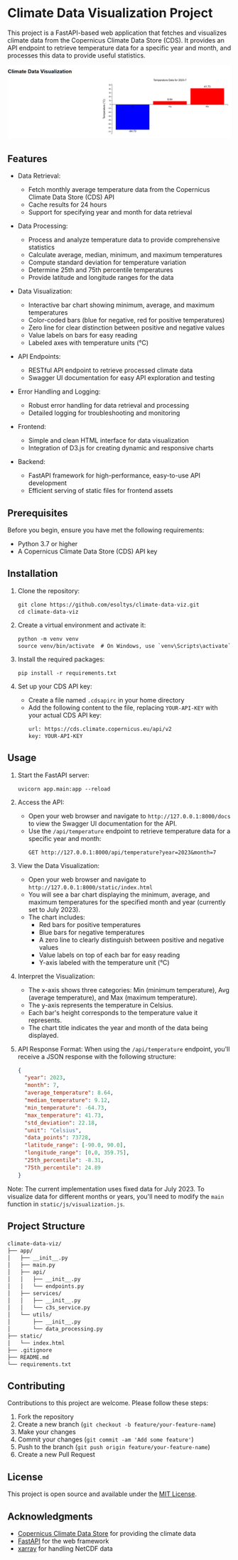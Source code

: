 # Climate Data Visualization Project

This project is a FastAPI-based web application that fetches and visualizes climate data from the Copernicus Climate Data Store (CDS). It provides an API endpoint to retrieve temperature data for a specific year and month, and processes this data to provide useful statistics.

![Screenshot](screenshot.png)

## Features

- Data Retrieval:
  - Fetch monthly average temperature data from the Copernicus Climate Data Store (CDS) API
  - Cache results for 24 hours
  - Support for specifying year and month for data retrieval

- Data Processing:
  - Process and analyze temperature data to provide comprehensive statistics
  - Calculate average, median, minimum, and maximum temperatures
  - Compute standard deviation for temperature variation
  - Determine 25th and 75th percentile temperatures
  - Provide latitude and longitude ranges for the data

- Data Visualization:
  - Interactive bar chart showing minimum, average, and maximum temperatures
  - Color-coded bars (blue for negative, red for positive temperatures)
  - Zero line for clear distinction between positive and negative values
  - Value labels on bars for easy reading
  - Labeled axes with temperature units (°C)

- API Endpoints:
  - RESTful API endpoint to retrieve processed climate data
  - Swagger UI documentation for easy API exploration and testing

- Error Handling and Logging:
  - Robust error handling for data retrieval and processing
  - Detailed logging for troubleshooting and monitoring

- Frontend:
  - Simple and clean HTML interface for data visualization
  - Integration of D3.js for creating dynamic and responsive charts

- Backend:
  - FastAPI framework for high-performance, easy-to-use API development
  - Efficient serving of static files for frontend assets

## Prerequisites

Before you begin, ensure you have met the following requirements:

- Python 3.7 or higher
- A Copernicus Climate Data Store (CDS) API key

## Installation

1. Clone the repository:
   ```
   git clone https://github.com/esoltys/climate-data-viz.git
   cd climate-data-viz
   ```

2. Create a virtual environment and activate it:
   ```
   python -m venv venv
   source venv/bin/activate  # On Windows, use `venv\Scripts\activate`
   ```

3. Install the required packages:
   ```
   pip install -r requirements.txt
   ```

4. Set up your CDS API key:
   - Create a file named `.cdsapirc` in your home directory
   - Add the following content to the file, replacing `YOUR-API-KEY` with your actual CDS API key:
     ```
     url: https://cds.climate.copernicus.eu/api/v2
     key: YOUR-API-KEY
     ```

## Usage

1. Start the FastAPI server:
   ```
   uvicorn app.main:app --reload
   ```

2. Access the API:
   - Open your web browser and navigate to `http://127.0.0.1:8000/docs` to view the Swagger UI documentation for the API.
   - Use the `/api/temperature` endpoint to retrieve temperature data for a specific year and month:
     ```
     GET http://127.0.0.1:8000/api/temperature?year=2023&month=7
     ```

3. View the Data Visualization:
   - Open your web browser and navigate to `http://127.0.0.1:8000/static/index.html`
   - You will see a bar chart displaying the minimum, average, and maximum temperatures for the specified month and year (currently set to July 2023).
   - The chart includes:
     - Red bars for positive temperatures
     - Blue bars for negative temperatures
     - A zero line to clearly distinguish between positive and negative values
     - Value labels on top of each bar for easy reading
     - Y-axis labeled with the temperature unit (°C)

4. Interpret the Visualization:
   - The x-axis shows three categories: Min (minimum temperature), Avg (average temperature), and Max (maximum temperature).
   - The y-axis represents the temperature in Celsius.
   - Each bar's height corresponds to the temperature value it represents.
   - The chart title indicates the year and month of the data being displayed.

5. API Response Format:
   When using the `/api/temperature` endpoint, you'll receive a JSON response with the following structure:
   ```json
   {
     "year": 2023,
     "month": 7,
     "average_temperature": 8.64,
     "median_temperature": 9.12,
     "min_temperature": -64.73,
     "max_temperature": 41.73,
     "std_deviation": 22.18,
     "unit": "Celsius",
     "data_points": 73728,
     "latitude_range": [-90.0, 90.0],
     "longitude_range": [0.0, 359.75],
     "25th_percentile": -8.31,
     "75th_percentile": 24.89
   }
   ```

Note: The current implementation uses fixed data for July 2023. To visualize data for different months or years, you'll need to modify the `main` function in `static/js/visualization.js`.

## Project Structure

```
climate-data-viz/
├── app/
│   ├── __init__.py
│   ├── main.py
│   ├── api/
│   │   ├── __init__.py
│   │   └── endpoints.py
│   ├── services/
│   │   ├── __init__.py
│   │   └── c3s_service.py
│   └── utils/
│       ├── __init__.py
│       └── data_processing.py
├── static/
│   └── index.html
├── .gitignore
├── README.md
└── requirements.txt
```

## Contributing

Contributions to this project are welcome. Please follow these steps:

1. Fork the repository
2. Create a new branch (`git checkout -b feature/your-feature-name`)
3. Make your changes
4. Commit your changes (`git commit -am 'Add some feature'`)
5. Push to the branch (`git push origin feature/your-feature-name`)
6. Create a new Pull Request

## License

This project is open source and available under the [MIT License](LICENSE).

## Acknowledgments

- [Copernicus Climate Data Store](https://cds.climate.copernicus.eu/) for providing the climate data
- [FastAPI](https://fastapi.tiangolo.com/) for the web framework
- [xarray](http://xarray.pydata.org/) for handling NetCDF data
